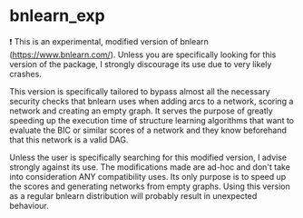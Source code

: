 # bnlearn_exp
:exclamation: This is an experimental, modified version of bnlearn (https://www.bnlearn.com/). Unless you are specifically looking for this version of the package, I strongly discourage its use due to very likely crashes.

This version is specifically tailored to bypass almost all the necessary security checks that bnlearn uses when adding arcs to a network, scoring a network and creating an empty graph. It serves the purpose of greatly speeding up the execution time of structure learning algorithms that want to evaluate the BIC or similar scores of a network and they know beforehand that this network is a valid DAG.

Unless the user is specifically searching for this modified version, I advise strongly against its use. The modifications made are ad-hoc and don't take into consideration ANY compatibility uses. Its only purpose is to speed up the scores and generating networks from empty graphs. Using this version as a regular bnlearn distribution will probably result in unexpected behaviour.
